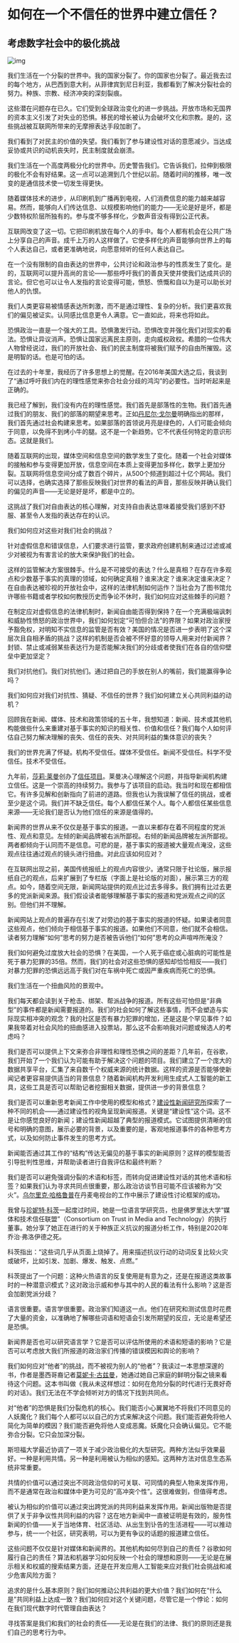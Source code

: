 # 如何在一个不信任的世界中建立信任？

## 考虑数字社会中的极化挑战

![img](https://miro.medium.com/v2/resize:fit:1400/1*IraA41cyapCYG2vMH2Tvxw.png)

我们生活在一个分裂的世界中。我的国家分裂了。你的国家也分裂了。最近我去过的每个地方，从巴西到意大利，从菲律宾到尼日利亚，我都看到了解决分裂社会的努力。种族、宗教、经济冲突的深刻裂痕。

这些潜在问题存在已久。它们受到全球政治变化的进一步挑战。开放市场和无国界的资本主义引发了对失业的恐惧。移民的增长被认为会破坏文化和宗教。是的，这些挑战被互联网所带来的无摩擦表达手段加剧了。

我们看到了对民主的价值的失望。我们看到了参与建设性对话的意愿减少。当达成妥协或共识的动机丧失时，民主制度就会崩溃。

我们生活在一个高度两极分化的世界中。历史警告我们。它告诉我们，拉伸到极限的极化不会有好结果。这一点可以追溯到几个世纪以前。随着时间的推移，唯一改变的是通信技术使一切发生得更快。

随着媒体技术的进步，从印刷机到广播再到电视，人们消费信息的能力越来越容易。然而，能够向人们传达信息、以规模影响他们的能力——无论是好是坏，都是少数特权阶层所独有的。参与度不够多样化，少数声音没有得到公正代表。

互联网改变了这一切。它把印刷机放在每个人的手中。每个人都有机会在公共广场上分享自己的声音。成千上万的人这样做了。它使多样化的声音能够向世界上的每个人表达自己，或者更准确地说，向愿意倾听的任何人表达自己。

在一个没有限制的自由表达的世界中，公共讨论和政治参与的性质发生了变化。是的，互联网可以提升高尚的言论——那些呼吁我们的善良天使并使我们达成共识的言论。但它也可以让令人发指的言论变得可能，愤怒、愤慨和自以为是可以助长对他人的仇恨。

我们人类更容易被情感表达所刺激，而不是通过理性、复杂的分析。我们更喜欢我们的偏见被证实。认同感比信息更令人满意。它一直如此，将来也将如此。

恐惧政治一直是一个强大的工具。恐惧激发行动。恐惧改变并强化我们对现实的看法。恐惧让异议消声。恐惧让国家远离民主原则，走向威权政权。希腊的一位伟大人物曾经说过，我们的开放社会、我们的民主制度将被我们赋予的自由所摧毁。这是明智的话。也是可怕的话。

在过去的十年里，我经历了许多思想上的觉醒。在2016年美国大选之后，我谈到了“通过呼吁我们内在的理性感觉来弥合社会分歧的鸿沟”的必要性。当时听起来是正确的。

我已经了解到，我们没有内在的理性感觉。我们首先是部落性的生物。我们首先通过我们的朋友、我们的部落的期望来思考。正如[丹尼尔·戈尔曼](https://g.co/kgs/z8MAvt)明确指出的那样，我们首先通过社会构建来思考。如果部落的首领说月亮是绿色的，人们可能会倾向于同意，以免得不到烤小牛的腿。这不是一个新趋势。它不代表任何特定的意识形态。这就是我们。

随着互联网的出现，媒体空间和信息空间的数学发生了变化。随着一个社会对媒体的接触和参与变得更加开放，信息空间在本质上变得更加多样化，数学上更加分裂。互联网将信息空间分成了数百个碎片，从500个频道到超过十亿个网站。我们可以选择，也确实选择了那些反映我们对世界的看法的声音，那些反映并确认我们的偏见的声音——无论是好是坏，都是中立的。

这挑战了我们对自由表达的核心理解，对支持自由表达意味着接受我们感到不舒服、甚至令人发指的表达存在的认识。

我们如何应对这些对我们社会的挑战？

针对虚假信息和错误信息，人们要求进行监管，要求政府创建机制来通过过滤或减少对被视为有害言论的放大来保护我们的社会。

这样的监管解决方案很棘手。什么是不可接受的表达？什么是真相？在存在许多观点和少数基于事实的真理的领域，如何确定真相？谁来决定？谁来决定谁来决定？在自由表达被珍视的开放社会中，这样的法律机制如何运作？当社会为了图书馆允许哪些书籍或者学校如何教授历史而争论不休时，我们如何应对这些棘手的问题？

在制定应对虚假信息的法律机制时，新闻自由能否得到保持？在一个充满极端讽刺和威胁性愤怒的政治世界中，我们如何划定“可怕但合法”的界限？如果对政治家授予豁免权，对明知不实信息的监管是否有效？美国的情况是否进一步表明了这个深层次且自相矛盾的挑战？这样的机制是否会被不怀好意的领导人用来对付新闻界？封锁、禁止或减弱某些表达行为是否能解决我们的分歧或者使我们在各自的信仰壁垒中更加坚定？

我们对抗他们。我们对抗他们。通过把自己的手放在别人的嘴前，我们能赢得争论吗？

我们如何应对我们对抗性、猜疑、不信任的世界？我们如何建立关心共同利益的动机？

回顾我在新闻、媒体、技术和政策领域的五十年，我想知道：新闻、技术或其他机构能做些什么来重建对基于事实的知识的相关性、价值和信任？我们每个人如何评估自己努力解决理解的丧失、信任的丧失、对共同利益的集体意识的丧失？

我们的世界充满了怀疑。机构不受信任。媒体不受信任。新闻不受信任。科学不受信任。技术不受信任。

九年前，[莎莉·莱曼](https://g.co/kgs/bN48FU)创办了[信任项目](https://thetrustproject.org/)。莱曼决心理解这个问题，并指导新闻机构建立信任。这是一个崇高的持续努力。我参与了该项目的启动。我当时和现在都相信它。有许多见解和创新指向了前进的道路。但我也认为我误解了信任的挑战，或者至少是这个词。我们并不缺乏信任。每个人都信任某个人。每个人都信任某些信息来源——无论我们是否认为他们信任的来源是值得的。

新闻界的世界从来不仅仅是基于事实的报道。一直以来都存在着不同程度的党派性、观点和意见。左倾的新闻品牌被右派所鄙视。右倾的新闻品牌被左派所鄙视。两者都倾向于认同而不是信息。可悲的是，基于事实的报道被大量观点淹没，这些观点往往通过观点的镜头进行扭曲。对此应该如何应对？

在互联网出现之前，美国传统报纸上的观点内容很少。通常只限于社论版，展示报纸自己的观点，后来扩展到了专栏版（字面上是社论版的对面），展示第三方的观点。如今，随着空间无限，新闻网站提供的观点比过去多得多。我们拥有比过去更多的党派新闻来源。我们假设读者能够理解基于事实的报道和党派观点之间的区别。但他们并不理解。

新闻网站上观点的普遍存在引发了对旁边的基于事实的报道的怀疑。如果读者同意这些观点，他们倾向于相信基于事实的报道。如果他们不同意，他们就不会相信。读者努力理解“如何”思考的努力是否被告诉他们“如何”思考的众声喧哗所淹没？

我们如何避免过度放大社会的恐惧？在美国，一个人死于癌症或心脏病的可能性是死于暴力犯罪的35倍。然而，我们的社会对这些恐惧的感知却恰恰相反——我们对暴力犯罪的恐惧远远高于我们对在车祸中死亡或因严重疾病而死亡的恐惧。

我们生活在一个扭曲风险的景观中。

我们每天都会读到关于枪击、绑架、帮派战争的报道。所有这些可怕但是“非典型”的事件都是新闻需要报道的。我们的社会如何了解这些事情，而不会塑造与实际现实相冲突的观念？我的社区是否有暴力犯罪的增加，还是这是个罕见事件？如果我带着对社会风险的扭曲感进入投票站，那么这不会影响我对问题或候选人的考虑吗？

我们是否可以提供上下文来弥合非理性和理性恐惧之间的差距？几年前，在谷歌，我们开始了一个我们认为可能有助于解决这个问题的项目。我们建立了一个庞大的数据共享平台，汇集了来自数千个权威来源的统计数据。这样的资源是否能够使新闻记者更容易提供适当的背景信息？随着新闻机构开发利用生成式人工智能的新工具，这些工具是否可以帮助记者挖掘相关数据，提供进一步的背景信息？

我们是否可以重新思考新闻工作中使用的模型和格式？[建设性新闻研究所](https://constructiveinstitute.org/)探索了一种不同的机会——通过建设性的视角呈现新闻报道。关键是“建设性”这个词。这不是让你感觉良好的新闻；建设性新闻超越了典型的报道模式。它试图提供清晰的信号和明确的意图，展示必要的背景，以及重要的是，客观地报道事件的各种思考方式，以及如何防止事件发生的思考方式。

新闻能否通过其工作的“结构”传达无偏见的基于事实的新闻原则？这样的模型能否引导批判性思维，并帮助读者进行自我评估和最终判断？

我们是否可以避免强调分裂的术语和标签，而转向促进建设性对话的其他术语和标签？如果我们认为寻求共同点很重要，那么政治访谈节目可能不应该被称为“交火”。[乌尔里克·哈格鲁普](https://g.co/kgs/u2dwm5)在丹麦电视台的工作中展示了建设性讨论框架的成功。

我曾与[珍妮特·科茨](https://www.jou.ufl.edu/staff/janet-coats/)一起度过时间，她是一位语言学研究员，也是佛罗里达大学“媒体和技术信任联盟”（Consortium on Trust in Media and Technology）的执行董事。她分享了她正在进行的关于种族正义抗议的报道分析工作，特别是2020年乔治·弗洛伊德之死。

科茨指出：“这些词几乎从页面上烧掉了。用来描述抗议行动的动词反复比较火灾或破坏，比如引发、加剧、爆发、触发、点燃。”

科茨提出了一个问题：这种火热语言的反复使用是有意为之，还是在报道这类故事时的一种潜意识模式？这对政治示威和参与其中的人民的看法有什么影响？这是否会加剧党派分歧？

语言很重要。语言学很重要。政治家们知道这一点。他们在研究和测试信息时花费了大量的资金，以准确地了解哪些词语和短语会引发所期望的反应，无论是希望还是恐惧。

新闻界是否也可以研究语言学？它是否可以评估所使用的术语和短语的影响？它是否可以考虑放大我们所报道的政治家们传播的错误模因和舆论的影响？

我们如何应对“他者”的挑战，而不被视为别人的“他者”？我读过一本思想深邃的书，作者是墨西哥裔记者[莫妮卡·古兹曼](https://g.co/kgs/MSzKFY)，她通过她自己家庭的鲜明分裂之镜来看待这个问题。这本书叫做《我从未这样想过：如何在危险分裂的时代进行无畏好奇的对话》。我们无法在不学会倾听对方的情况下找到共同点。

对“他者”的恐惧是我们分裂危机的核心。我们能否小心翼翼地不将我们不同意见的人妖魔化？我们每个人都可以以自己的方式来解决这个问题。我们能否避免将他人简化为简单的模因？我们能否避免将他人变成恶魔。妖魔化只会确认偏见。它不能弥合分裂。它只会加深分裂。

斯坦福大学最近协调了一项关于减少政治极化的大型研究。两种方法似乎效果最好。一种是利用共情。另一种是利用被认为相似的感知。这两种方法对信息生态系统非常重要。

共情的价值可以通过突出不同政治信仰的可关联、可同情的典型人物来发挥作用，而不是通常在政治和媒体中更为可见的“高冲突个性”。这很难做到，但值得考虑。

被认为相似的价值可以通过突出跨党派的共同利益来发挥作用。新闻出版物是否提供了关于非争议性共同利益的内容？这在地方新闻中一直被证明是有效的，服务性新闻的价值——关于当地体育、社区活动、从出生到讣告的生活进程——可以推动参与，统一一个社区，研究表明，可以为更有争议的话题的报道建立信任。

这些问题不仅仅是针对媒体和新闻界的。其他机构如何尽到自己的责任？谷歌如何履行自己的责任？算法和机器学习如何反映一个社会的理想和原则——无论是在展示相关和权威的搜索结果方面，还是在开发应用人工智能来应对我们社会挑战和减少危害风险方面？

追求的是什么基本原则？我们如何推动公共利益的更大价值？我们如何在“什么是”共同利益上达成一致？我们如何应对这个关键问题，尽管它是一个悖论：如何在我们现代数字时代管理自由表达？

寻找答案是我们和我们的社会的责任——无论是在我们的法律、我们的原则还是我们自己的思考行为中。
